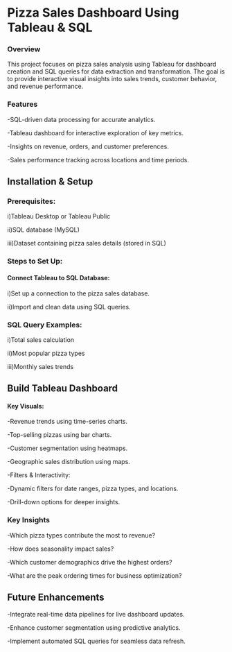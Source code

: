 # Pizza Sales Dashboard Using Tableau & SQL
### Overview
This project focuses on pizza sales analysis using Tableau for dashboard creation and SQL queries for data extraction and transformation. The goal is to provide interactive visual insights into sales trends, customer behavior, and revenue performance.

### Features
-SQL-driven data processing for accurate analytics.

-Tableau dashboard for interactive exploration of key metrics.

-Insights on revenue, orders, and customer preferences.

-Sales performance tracking across locations and time periods.

## Installation & Setup
### Prerequisites:
i)Tableau Desktop or Tableau Public

ii)SQL database (MySQL)

iii)Dataset containing pizza sales details (stored in SQL)
### Steps to Set Up:
#### Connect Tableau to SQL Database:

i)Set up a connection to the pizza sales database.

ii)Import and clean data using SQL queries.
### SQL Query Examples:

i)Total sales calculation

ii)Most popular pizza types

iii)Monthly sales trends

## Build Tableau Dashboard

#### Key Visuals:

-Revenue trends using time-series charts.

-Top-selling pizzas using bar charts.

-Customer segmentation using heatmaps.

-Geographic sales distribution using maps.

-Filters & Interactivity:

-Dynamic filters for date ranges, pizza types, and locations.

-Drill-down options for deeper insights.

### Key Insights
-Which pizza types contribute the most to revenue?

-How does seasonality impact sales?

-Which customer demographics drive the highest orders?

-What are the peak ordering times for business optimization?

## Future Enhancements
-Integrate real-time data pipelines for live dashboard updates.

-Enhance customer segmentation using predictive analytics.

-Implement automated SQL queries for seamless data refresh.
